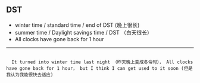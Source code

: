 ## DST

- winter time / standard time / end of DST  (晚上很长)
- summer time / Daylight savings time / DST （白天很长）
- All clocks have gone back for 1 hour
- - - 
```

  It turned into winter time last night （昨天晚上变成冬令时）， All clocks have gone back for 1 hour， but I think I can get used to it soon (但是我认为我能很快去适应)

```